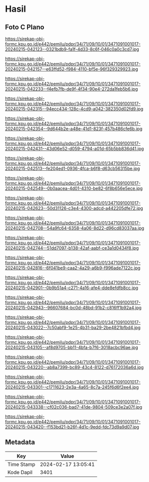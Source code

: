 # Hasil

## Foto C Plano

https://sirekap-obj-formc.kpu.go.id/e442/pemilu/pdpr/34/71/09/10/01/3471091001017-20240215-042123--0321bdb9-fa1f-4d33-8c6f-046c0a0c3cd7.jpg

https://sirekap-obj-formc.kpu.go.id/e442/pemilu/pdpr/34/71/09/10/01/3471091001017-20240215-042157--e63ffd52-f984-4110-bf5e-96f329329923.jpg

https://sirekap-obj-formc.kpu.go.id/e442/pemilu/pdpr/34/71/09/10/01/3471091001017-20240215-042233--f4efb7fb-de9f-4f34-90e4-272da1feb5b6.jpg

https://sirekap-obj-formc.kpu.go.id/e442/pemilu/pdpr/34/71/09/10/01/3471091001017-20240215-042315--94ecc434-128c-4cd9-a042-382350d02fd9.jpg

https://sirekap-obj-formc.kpu.go.id/e442/pemilu/pdpr/34/71/09/10/01/3471091001017-20240215-042354--9d644b2e-a48e-41d1-823f-457b486cfe6b.jpg

https://sirekap-obj-formc.kpu.go.id/e442/pemilu/pdpr/34/71/09/10/01/3471091001017-20240215-042431--43d06e52-d059-4794-a01d-65b5bb836d41.jpg

https://sirekap-obj-formc.kpu.go.id/e442/pemilu/pdpr/34/71/09/10/01/3471091001017-20240215-042513--fe204ed1-0936-4fca-b6f8-d63cb56315be.jpg

https://sirekap-obj-formc.kpu.go.id/e442/pemilu/pdpr/34/71/09/10/01/3471091001017-20240215-042549--0b0aacea-4d01-4310-be82-6f8b656e5ece.jpg

https://sirekap-obj-formc.kpu.go.id/e442/pemilu/pdpr/34/71/09/10/01/3471091001017-20240215-042623--50d31126-c3e4-4300-adcd-a442205dfe72.jpg

https://sirekap-obj-formc.kpu.go.id/e442/pemilu/pdpr/34/71/09/10/01/3471091001017-20240215-042708--54a9fc64-6358-4a06-8d22-d96cd83037aa.jpg

https://sirekap-obj-formc.kpu.go.id/e442/pemilu/pdpr/34/71/09/10/01/3471091001017-20240215-042744--51dd7097-b138-42af-aabf-ce3a1d0434f8.jpg

https://sirekap-obj-formc.kpu.go.id/e442/pemilu/pdpr/34/71/09/10/01/3471091001017-20240215-042816--6f041be9-caa2-4a29-a6b9-f996ade7122c.jpg

https://sirekap-obj-formc.kpu.go.id/e442/pemilu/pdpr/34/71/09/10/01/3471091001017-20240215-042901--0b9b51a4-c271-4a16-afe4-dde8efdfb8cc.jpg

https://sirekap-obj-formc.kpu.go.id/e442/pemilu/pdpr/34/71/09/10/01/3471091001017-20240215-042943--96607684-bc0d-48bd-91b2-c816ff1b92a4.jpg

https://sirekap-obj-formc.kpu.go.id/e442/pemilu/pdpr/34/71/09/10/01/3471091001017-20240215-043022--7c50abf9-1e25-4b31-ba29-2be4821bfbd4.jpg

https://sirekap-obj-formc.kpu.go.id/e442/pemilu/pdpr/34/71/09/10/01/3471091001017-20240215-043105--af8d9705-bb11-4bfa-b7f6-3018acbc96ae.jpg

https://sirekap-obj-formc.kpu.go.id/e442/pemilu/pdpr/34/71/09/10/01/3471091001017-20240215-043220--ab8a7399-bc89-43c4-8122-d76172036a6d.jpg

https://sirekap-obj-formc.kpu.go.id/e442/pemilu/pdpr/34/71/09/10/01/3471091001017-20240215-043301--c1711623-2e3a-4a65-8c7a-245f6d6f2ee4.jpg

https://sirekap-obj-formc.kpu.go.id/e442/pemilu/pdpr/34/71/09/10/01/3471091001017-20240215-043338--cf02c036-bad7-41de-9804-509ce3e2a07f.jpg

https://sirekap-obj-formc.kpu.go.id/e442/pemilu/pdpr/34/71/09/10/01/3471091001017-20240215-043420--f153bd21-b26f-4d1c-9edd-fdc73d9a9d07.jpg


## Metadata

| Key        | Value               |
| ---------- | ------------------- |
| Time Stamp | 2024-02-17 13:05:41 |
| Kode Dapil | 3401                |



